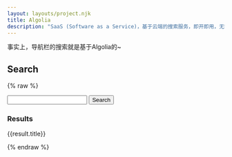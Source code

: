 ```yaml
---
layout: layouts/project.njk
title: Algolia
description: "SaaS (Software as a Service)，基于云端的搜索服务，即开即用，无需自己搭建和维护搜索基础设施。"
---
```

事实上，导航栏的搜索就是基于Algolia的~
<h2>Search</h2>
<p/>
{% raw %}
<div id="app">
	<input v-model="search" type="search"> <button @click="doSearch">Search</button>
	<div v-if="results">
		<h3>Results</h3>
		<p v-for="result in results">
			<a :href="result.url">{{result.title}}</a>
		</p>
	</div>
</div>
{% endraw %}

<script src="https://cdn.jsdelivr.net/npm/algoliasearch@4/dist/algoliasearch-lite.umd.js"></script>
<script src="https://cdn.jsdelivr.net/npm/vue/dist/vue.js"></script>
<script>

const app = new Vue({
	el:'#app',
	data: {
		search:'',
		algolia_client:null,
		algolia_index:null,
		results:null,
		numResults:null
	},
	created() {
		this.client = algoliasearch('WFABFE7Z9Q', 'd1c88c3f98648a69f11cdd9d5a87de08');
		this.index = this.client.initIndex('eleventy_test');
	},
	methods: {
		async doSearch() {
			this.results = null;
			if(this.search === '') return;
			console.log('search for '+this.search);
			let resultsRaw = await this.index.search(this.search,{
				attributesToRetrieve:['title', 'url']
			});
			console.log('results', resultsRaw);
			this.results = resultsRaw.hits;
			this.numResults = resultsRaw.nbHits;
		}
	}
})
</script>
